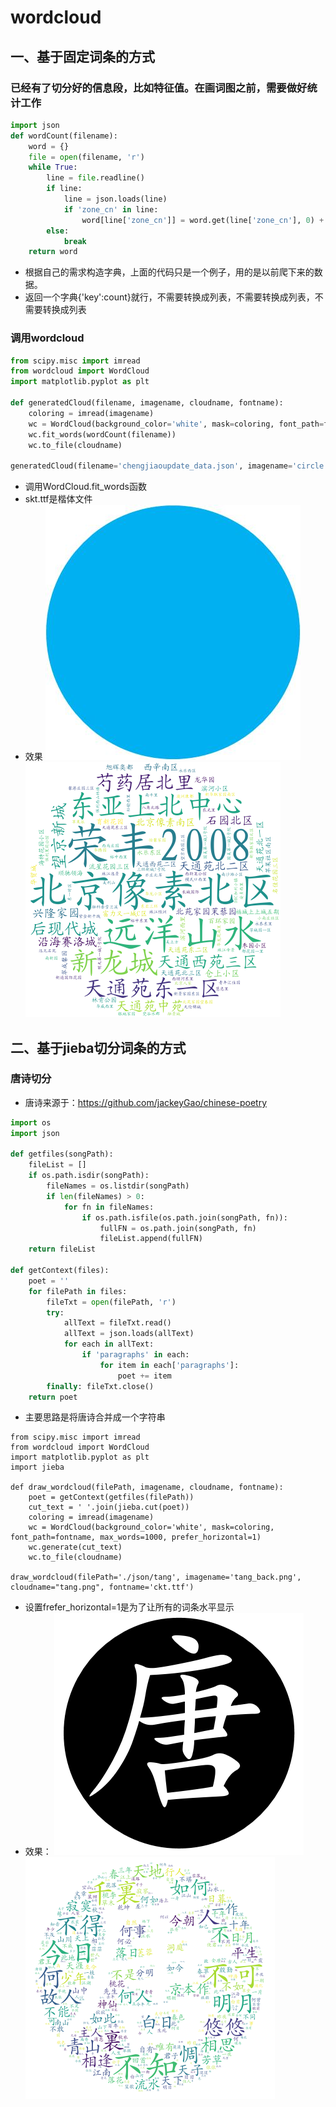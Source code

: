 # wordcloud

## 一、基于固定词条的方式
### 已经有了切分好的信息段，比如特征值。在画词图之前，需要做好统计工作
```python
import json
def wordCount(filename):
    word = {}
    file = open(filename, 'r')
    while True:
        line = file.readline()
        if line:
            line = json.loads(line)
            if 'zone_cn' in line:
                word[line['zone_cn']] = word.get(line['zone_cn'], 0) + 1
        else:
            break
    return word
```
- 根据自己的需求构造字典，上面的代码只是一个例子，用的是以前爬下来的数据。
- 返回一个字典{'key':count}就行，不需要转换成列表，不需要转换成列表，不需要转换成列表

### 调用wordcloud
```python
from scipy.misc import imread
from wordcloud import WordCloud
import matplotlib.pyplot as plt

def generatedCloud(filename, imagename, cloudname, fontname):
    coloring = imread(imagename)
    wc = WordCloud(background_color='white', mask=coloring, font_path=fontname, max_words=100, random_state=42)
    wc.fit_words(wordCount(filename))
    wc.to_file(cloudname)
    
generatedCloud(filename='chengjiaoupdate_data.json', imagename='circle.jpg', cloudname='cloud.png', fontname='skt.ttf')
```
- 调用WordCloud.fit_words函数
- skt.ttf是楷体文件
- 效果
![](./image/circle.jpg?raw=true) ![](./image/cloud.png?raw=true)

## 二、基于jieba切分词条的方式

### 唐诗切分
- 唐诗来源于：https://github.com/jackeyGao/chinese-poetry
```python
import os
import json

def getfiles(songPath):
    fileList = []
    if os.path.isdir(songPath):
        fileNames = os.listdir(songPath)
        if len(fileNames) > 0:
            for fn in fileNames:
                if os.path.isfile(os.path.join(songPath, fn)):
                    fullFN = os.path.join(songPath, fn)
                    fileList.append(fullFN)
    return fileList

def getContext(files):
    poet = ''
    for filePath in files:
        fileTxt = open(filePath, 'r')
        try:
            allText = fileTxt.read()
            allText = json.loads(allText)
            for each in allText:
                if 'paragraphs' in each:
                    for item in each['paragraphs']:
                        poet += item
        finally: fileTxt.close()
    return poet
```
- 主要思路是将唐诗合并成一个字符串

```
from scipy.misc import imread
from wordcloud import WordCloud
import matplotlib.pyplot as plt
import jieba

def draw_wordcloud(filePath, imagename, cloudname, fontname):
    poet = getContext(getfiles(filePath))
    cut_text = ' '.join(jieba.cut(poet))
    coloring = imread(imagename)
    wc = WordCloud(background_color='white', mask=coloring, font_path=fontname, max_words=1000, prefer_horizontal=1)
    wc.generate(cut_text)
    wc.to_file(cloudname)

draw_wordcloud(filePath='./json/tang', imagename='tang_back.png', cloudname="tang.png", fontname='ckt.ttf')
```
- 设置frefer_horizontal=1是为了让所有的词条水平显示
- 效果：
![](./image/tang_back.png?raw=true) ![](./image/tang_poem.png?raw=true)










